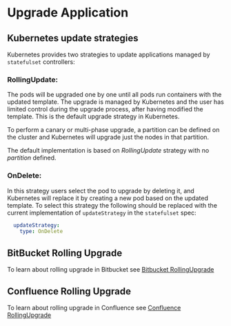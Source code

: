 # Upgrade Application

## Kubernetes update strategies
Kubernetes provides two strategies to update applications managed by `statefulset` controllers:

### RollingUpdate:
The pods will be upgraded one by one until all pods run containers with the updated template. The upgrade is managed by 
Kubernetes and the user has limited control during the upgrade process, after having modified the template. This is the default 
upgrade strategy in Kubernetes. 

To perform a canary or multi-phase upgrade, a partition can be defined on the cluster and Kubernetes will upgrade just 
the nodes in that partition. 

The default implementation is based on *RollingUpdate* strategy with no *partition* defined. 

### OnDelete: 
In this strategy users select the pod to upgrade by deleting it, and Kubernetes will replace it by creating a new pod
 based on the updated template. To select this strategy the following should be replaced with the current 
 implementation of `updateStrategy` in the `statefulset` spec:

```yaml
  updateStrategy:
    type: OnDelete
```  

## BitBucket Rolling Upgrade
To learn about rolling upgrade in Bitbucket see [Bitbucket RollingUpgrade](BITBUCKET_UPGRADE.md)

## Confluence Rolling Upgrade
To learn about rolling upgrade in Confluence see [Confluence RollingUpgrade](CONFLUENCE_UPGRADE.md)
